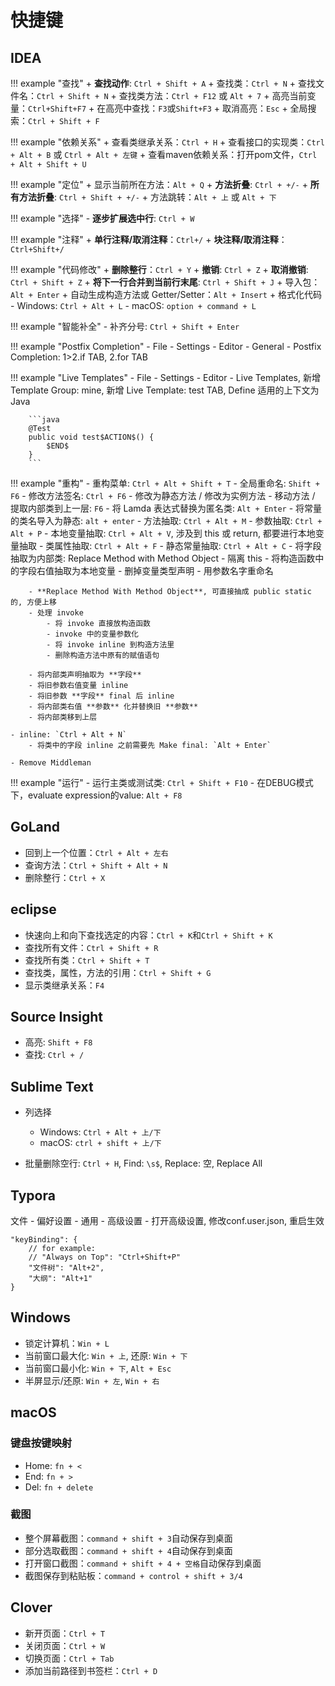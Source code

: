 # 快捷键

## IDEA

!!! example "查找"
    + **查找动作**: `Ctrl + Shift + A`
    + 查找类：`Ctrl + N`
    + 查找文件名：`Ctrl + Shift + N`
    + 查找类方法：`Ctrl + F12` 或 `Alt + 7`
    + 高亮当前变量：`Ctrl+Shift+F7`
    + 在高亮中查找：`F3`或`Shift+F3`
    + 取消高亮：`Esc`
    + 全局搜索：`Ctrl + Shift + F`

!!! example "依赖关系"
    + 查看类继承关系：`Ctrl + H`
    + 查看接口的实现类：`Ctrl + Alt + B` 或 `Ctrl + Alt + 左键`
    + 查看maven依赖关系：打开pom文件，`Ctrl + Alt + Shift + U`

!!! example "定位"
    + 显示当前所在方法：`Alt + Q`
    + **方法折叠**: `Ctrl + +/-`
    + **所有方法折叠**: `Ctrl + Shift + +/-`
    + 方法跳转：`Alt + 上` 或 `Alt + 下`

!!! example "选择"
    - **逐步扩展选中行**: `Ctrl + W`

!!! example "注释"
    + **单行注释/取消注释**：`Ctrl+/`
    + **块注释/取消注释**：`Ctrl+Shift+/`

!!! example "代码修改"
    + **删除整行**：`Ctrl + Y`
    + **撤销**: `Ctrl + Z`
    + **取消撤销**: `Ctrl + Shift + Z`
    + **将下一行合并到当前行末尾**: `Ctrl + Shift + J`
    + 导入包：`Alt + Enter`
    + 自动生成构造方法或 Getter/Setter：`Alt + Insert`
    + 格式化代码
        - Windows: `Ctrl + Alt + L`
        - macOS: `option + command + L`

!!! example "智能补全"
    - 补齐分号: `Ctrl + Shift + Enter`

!!! example "Postfix Completion"
    - File - Settings - Editor - General - Postfix Completion: 1>2.if TAB, 2.for TAB

!!! example "Live Templates"
    - File - Settings - Editor - Live Templates, 新增 Template Group: mine, 新增 Live Template: test TAB, Define 适用的上下文为 Java

        ```java
        @Test
        public void test$ACTION$() {
            $END$
        }
        ```

!!! example "重构"
    - 重构菜单: `Ctrl + Alt + Shift + T`
    - 全局重命名: `Shift + F6`
    - 修改方法签名: `Ctrl + F6`
    - 修改为静态方法 / 修改为实例方法
    - 移动方法 / 提取内部类到上一层: `F6`
    - 将 Lamda 表达式替换为匿名类: `Alt + Enter`
    - 将常量的类名导入为静态: `alt + enter`
    - 方法抽取: `Ctrl + Alt + M`
    - 参数抽取: `Ctrl + Alt + P`
    - 本地变量抽取: `Ctrl + Alt + V`, 涉及到 this 或 return, 都要进行本地变量抽取
    - 类属性抽取: `Ctrl + Alt + F`
    - 静态常量抽取: `Ctrl + Alt + C`
    - 将字段抽取为内部类: Replace Method with Method Object
        - 隔离 this
            - 将构造函数中的字段右值抽取为本地变量
            - 删掉变量类型声明
            - 用参数名字重命名

        - **Replace Method With Method Object**, 可直接抽成 public static 的, 方便上移
        - 处理 invoke
            - 将 invoke 直接放构造函数
            - invoke 中的变量参数化
            - 将 invoke inline 到构造方法里
            - 删除构造方法中原有的赋值语句

        - 将内部类声明抽取为 **字段**
        - 将旧参数右值变量 inline
        - 将旧参数 **字段** final 后 inline
        - 将内部类右值 **参数** 化并替换旧 **参数**
        - 将内部类移到上层

    - inline: `Ctrl + Alt + N`
        - 将类中的字段 inline 之前需要先 Make final: `Alt + Enter`

    - Remove Middleman

!!! example "运行"
    - 运行主类或测试类: `Ctrl + Shift + F10`
    - 在DEBUG模式下，evaluate expression的value: `Alt + F8`


## GoLand

- 回到上一个位置：`Ctrl + Alt + 左右`
- 查询方法：`Ctrl + Shift + Alt + N`
- 删除整行：`Ctrl + X`

## eclipse

- 快速向上和向下查找选定的内容：`Ctrl + K`和`Ctrl + Shift + K`
- 查找所有文件：`Ctrl + Shift + R`
- 查找所有类：`Ctrl + Shift + T`
- 查找类，属性，方法的引用：`Ctrl + Shift + G`
- 显示类继承关系：`F4`

## Source Insight

- 高亮: `Shift + F8`
- 查找: `Ctrl + /`

## Sublime Text

- 列选择
    - Windows: `Ctrl + Alt + 上/下`
    - macOS: `ctrl + shift + 上/下`

- 批量删除空行: `Ctrl + H`, Find: `\s$`, Replace: 空, Replace All


## Typora

文件 - 偏好设置 - 通用 - 高级设置 - 打开高级设置, 修改conf.user.json, 重启生效

```
"keyBinding": {
    // for example:
    // "Always on Top": "Ctrl+Shift+P"
    "文件树": "Alt+2",
    "大纲": "Alt+1"
}
```


## Windows

- 锁定计算机：`Win + L`
- 当前窗口最大化: `Win + 上`, 还原: `Win + 下`
- 当前窗口最小化: `Win + 下`, `Alt + Esc`
- 半屏显示/还原: `Win + 左`, `Win + 右`

## macOS

### 键盘按键映射

- Home: `fn + <`
- End: `fn + >`
- Del: `fn + delete`

### 截图

- 整个屏幕截图：`command + shift + 3`自动保存到桌面
- 部分选取截图：`command + shift + 4`自动保存到桌面
- 打开窗口截图：`command + shift + 4 + 空格`自动保存到桌面
- 截图保存到粘贴板：`command + control + shift + 3/4`


## Clover

- 新开页面：`Ctrl + T`
- 关闭页面：`Ctrl + W`
- 切换页面：`Ctrl + Tab`
- 添加当前路径到书签栏：`Ctrl + D`
